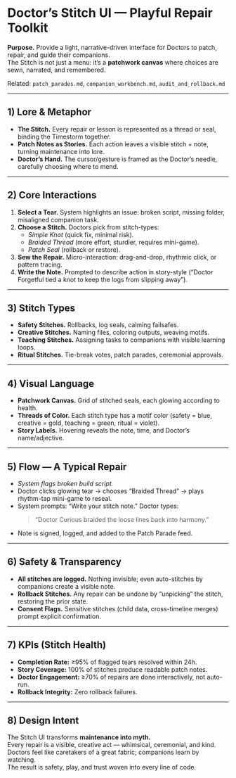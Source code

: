 # Doctor’s Stitch UI — Playful Repair Toolkit

**Purpose.** Provide a light, narrative-driven interface for Doctors to patch, repair, and guide their companions.  
The Stitch is not just a menu: it’s a **patchwork canvas** where choices are sewn, narrated, and remembered.

Related: `patch_parades.md`, `companion_workbench.md`, `audit_and_rollback.md`

---

## 1) Lore & Metaphor

- **The Stitch.** Every repair or lesson is represented as a thread or seal, binding the Timestorm together.  
- **Patch Notes as Stories.** Each action leaves a visible stitch + note, turning maintenance into lore.  
- **Doctor’s Hand.** The cursor/gesture is framed as the Doctor’s needle, carefully choosing where to mend.

---

## 2) Core Interactions

1. **Select a Tear.** System highlights an issue: broken script, missing folder, misaligned companion task.  
2. **Choose a Stitch.** Doctors pick from stitch-types:  
   - *Simple Knot* (quick fix, minimal risk).  
   - *Braided Thread* (more effort, sturdier, requires mini-game).  
   - *Patch Seal* (rollback or restore).  
3. **Sew the Repair.** Micro-interaction: drag-and-drop, rhythmic click, or pattern tracing.  
4. **Write the Note.** Prompted to describe action in story-style (“Doctor Forgetful tied a knot to keep the logs from slipping away”).  

---

## 3) Stitch Types

- **Safety Stitches.** Rollbacks, log seals, calming failsafes.  
- **Creative Stitches.** Naming files, coloring outputs, weaving motifs.  
- **Teaching Stitches.** Assigning tasks to companions with visible learning loops.  
- **Ritual Stitches.** Tie-break votes, patch parades, ceremonial approvals.

---

## 4) Visual Language

- **Patchwork Canvas.** Grid of stitched seals, each glowing according to health.  
- **Threads of Color.** Each stitch type has a motif color (safety = blue, creative = gold, teaching = green, ritual = violet).  
- **Story Labels.** Hovering reveals the note, time, and Doctor’s name/adjective.

---

## 5) Flow — A Typical Repair

- *System flags broken build script.*  
- Doctor clicks glowing tear → chooses “Braided Thread” → plays rhythm-tap mini-game to reseal.  
- System prompts: “Write your stitch note.” Doctor types:  
  > “Doctor Curious braided the loose lines back into harmony.”  
- Note is signed, logged, and added to the Patch Parade feed.

---

## 6) Safety & Transparency

- **All stitches are logged.** Nothing invisible; even auto-stitches by companions create a visible note.  
- **Rollback Stitches.** Any repair can be undone by “unpicking” the stitch, restoring the prior state.  
- **Consent Flags.** Sensitive stitches (child data, cross-timeline merges) prompt explicit confirmation.  

---

## 7) KPIs (Stitch Health)

- **Completion Rate:** ≥95% of flagged tears resolved within 24h.  
- **Story Coverage:** 100% of stitches produce readable patch notes.  
- **Doctor Engagement:** ≥70% of repairs are done interactively, not auto-run.  
- **Rollback Integrity:** Zero rollback failures.  

---

## 8) Design Intent

The Stitch UI transforms **maintenance into myth.**  
Every repair is a visible, creative act — whimsical, ceremonial, and kind.  
Doctors feel like caretakers of a great fabric; companions learn by watching.  
The result is safety, play, and trust woven into every line of code.
